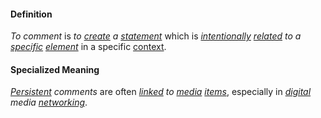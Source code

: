#### Definition

*To comment* is *to [create](https://github.com/gcassel/Modular-Organization-Terminology/blob/master/terms/create.md) a [statement](https://github.com/gcassel/Modular-Organization-Terminology/blob/master/terms/state.md)* which is *[intentionally](https://github.com/gcassel/Modular-Organization-Terminology/blob/master/terms/intend.md) [related](https://github.com/gcassel/Modular-Organization-Terminology/blob/master/terms/relate.md) to a [specific](https://github.com/gcassel/Modular-Organization-Terminology/blob/master/terms/specific.md) [element](https://github.com/gcassel/Modular-Organization-Terminology/blob/master/terms/element.md)* in a specific [context](https://github.com/gcassel/Modular-Organization-Terminology/blob/master/terms/context.md).

#### Specialized Meaning

*[Persistent](https://github.com/gcassel/Modular-Organization-Terminology/blob/master/terms/persist.md) comments* are often *[linked](https://github.com/gcassel/Modular-Organization-Terminology/blob/master/terms/link.md) to [media](https://github.com/gcassel/Modular-Organization-Terminology/blob/master/terms/media.md) [items](https://github.com/gcassel/Modular-Organization-Terminology/blob/master/terms/item.md)*, especially in *[digital](https://github.com/gcassel/Modular-Organization-Terminology/blob/master/terms/digital.md) media [networking](https://github.com/gcassel/Modular-Organization-Terminology/blob/master/terms/network.md)*.
